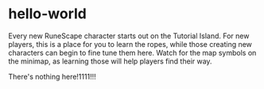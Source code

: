 # hello-world
Every new RuneScape character starts out on the Tutorial Island. For new players, this is a place for you to learn the ropes, while those creating new characters can begin to fine tune them here.  Watch for the map symbols on the minimap, as learning those will help players find their way.

There's nothing here!1111!!!
